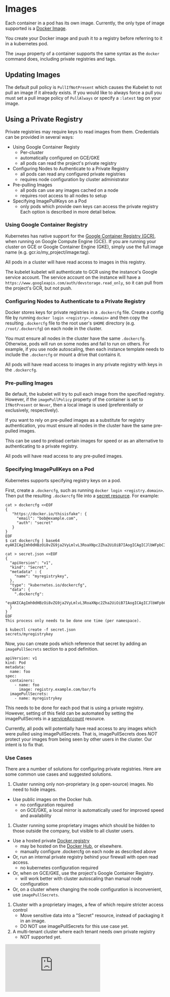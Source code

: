 # Images
Each container in a pod has its own image.  Currently, the only type of image supported is a [Docker Image](https://docs.docker.com/userguide/dockerimages/).

You create your Docker image and push it to a registry before referring to it in a kubernetes pod.

The `image` property of a container supports the same syntax as the `docker` command does, including private registries and tags.

## Updating Images

The default pull policy is `PullIfNotPresent` which causes the Kubelet to not
pull an image if it already exists. If you would like to always force a pull
you must set a pull image policy of `PullAlways` or specify a `:latest` tag on
your image.

## Using a Private Registry
Private registries may require keys to read images from them.
Credentials can be provided in several ways:
  - Using Google Container Registy
    - Per-cluster
    - automatically configured on GCE/GKE
    - all pods can read the project's private registry
  - Configuring Nodes to Authenticate to a Private Registry 
    - all pods can read any configured private registries
    - requires node configuration by cluster administrator
  - Pre-pulling Images
    - all pods can use any images cached on a node
    - requires root access to all nodes to setup
  - Specifying ImagePullKeys on a Pod
    - only pods which provide own keys can access the private registry
Each option is described in more detail below.
   

### Using Google Container Registry

Kubernetes has native support for the [Google Container
Registry (GCR)](https://cloud.google.com/tools/container-registry/), when running on Google Compute
Engine (GCE).  If you are running your cluster on GCE or Google Container Engine (GKE), simply
use the full image name (e.g. gcr.io/my_project/image:tag).

All pods in a cluster will have read access to images in this registry.

The kubelet kubelet will authenticate to GCR using the instance's
Google service account.  The service account on the instance
will have a `https://www.googleapis.com/auth/devstorage.read_only`,
so it can pull from the project's GCR, but not push.

### Configuring Nodes to Authenticate to a Private Registry 
Docker stores keys for private registries in a `.dockercfg` file.  Create a config file by running
`docker login <registry>.<domain>` and then copy the resulting `.dockercfg` file to the root user's
`$HOME` directory (e.g. `/root/.dockercfg`) on each node in the cluster.

You must ensure all nodes in the cluster have the same `.dockercfg`.  Otherwise, pods will run on
some nodes and fail to run on others.  For example, if you use node autoscaling, then each instance
template needs to include the `.dockercfg` or mount a drive that contains it.

All pods will have read access to images in any private registry with keys in the `.dockercfg`.

### Pre-pulling Images

Be default, the kubelet will try to pull each image from the specified registry.
However, if the `imagePullPolicy` property of the container is set to `IfNotPresent` or `Never`,
then a local image is used (preferentially or exclusively, respectively).

If you want to rely on pre-pulled images as a substitute for registry authentication,
you must ensure all nodes in the cluster have the same pre-pulled images.

This can be used to preload certain images for speed or as an alternative to authenticating to a private registry.

All pods will have read access to any pre-pulled images.

### Specifying ImagePullKeys on a Pod
Kubernetes supports specifying registry keys on a pod.

First, create a `.dockercfg`, such as running `docker login <registry.domain>`.
Then put the resulting `.dockercfg` file into a [secret resource](../docs/secret.md).  For example:
```
cat > dockercfg <<EOF
{ 
   "https://docker.io/thisisfake": { 
     "email": "bob@example.com", 
     "auth": "secret" 
   } 
}
EOF
$ cat dockercfg | base64
eyAKICAgImh0dHBzOi8vZG9ja2VyLmlvL3RoaXNpc2Zha2UiOiB7IAogICAgICJlbWFpbCI6ICJib2JAZXhhbXBsZS5jb20iLCAKICAgICAiYXV0aCI6ICJzZWNyZXQiIAogICB9Cn0K

cat > secret.json <<EOF
{
  "apiVersion": "v1",
  "kind": "Secret",
  "metadata" : {
    "name": "myregistrykey",
  },  
  "type": "kubernetes.io/dockercfg",
  "data": {
    ".dockercfg":
      "eyAKICAgImh0dHBzOi8vZG9ja2VyLmlvL3RoaXNpc2Zha2UiOiB7IAogICAgICJlbWFpbCI6ICJib2JAZXhhbXBsZS5jb20iLCAKICAgICAiYXV0aCI6ICJzZWNyZXQiIAogICB9Cn0K",
  }
}
EOF
This process only needs to be done one time (per namespace).

$ kubectl create -f secret.json
secrets/myregistrykey
```

Now, you can create pods which reference that secret by adding an `imagePullSecrets`
section to a pod definition.
```
apiVersion: v1
kind: Pod
metadata:
  name: foo
spec:
  containers:
    - name: foo
      image: registry.example.com/bar/fo
  imagePullSecrets:
    - name: myregistrykey
```
This needs to be done for each pod that is using a private registry.
However, setting of this field can be automated by setting the imagePullSecrets
in a [serviceAccount](../docs/service_accounts.md) resource.

Currently, all pods will potentially have read access to any images which were
pulled using imagePullSecrets.  That is, imagePullSecrets does *NOT* protect your
images from being seen by other users in the cluster.  Our intent
is to fix that.

### Use Cases
There are a number of solutions for configuring private registries.  Here are some
common use cases and suggested solutions.

 1. Cluster running only non-proprietary (e.g open-source) images.  No need to hide images.
   - Use public images on the Docker hub.
     - no configuration required
     - on GCE/GKE, a local mirror is automatically used for improved speed and availability
 1. Cluster running some proprietary images which should be hidden to those outside the company, but
   visible to all cluster users.
   - Use a hosted private [Docker registry](https://docs.docker.com/registry/)
     - may be hosted on the [Docker Hub](https://hub.docker.com/account/signup/), or elsewhere.
     - manually configure .dockercfg on each node as described above
   - Or, run an internal private registry behind your firewall with open read access.
     - no kubernetes configuration required
   - Or, when on GCE/GKE, use the project's Google Container Registry.
     - will work better with cluster autoscaling than manual node configuration
   - Or, on a cluster where changing the node configuration is inconvenient, use `imagePullSecrets`.
  1. Cluster with a proprietary images, a few of which require stricter access control
     - Move sensitive data into a "Secret" resource, instead of packaging it in an image.
     - DO NOT use imagePullSecrets for this use case yet.
  1. A multi-tenant cluster where each tenant needs own private registry
     - NOT supported yet.


[![Analytics](https://kubernetes-site.appspot.com/UA-36037335-10/GitHub/docs/images.md?pixel)]()
